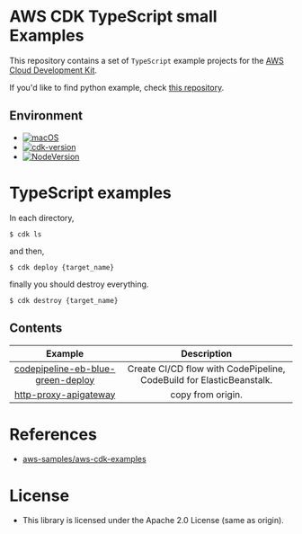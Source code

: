 # AWS CDK TypeScript small Examples

This repository contains a set of `TypeScript` example projects for the [AWS Cloud Development Kit](https://github.com/aws/aws-cdk).

If you'd like to find python example, check [this repository](https://github.com/gsy0911/aws-cdk-small-examples).

## Environment

- [![macOS](https://img.shields.io/badge/macOS_Catalina-10.15.7-green.svg)]()
- [![cdk-version](https://img.shields.io/badge/aws_cdk-1.94.1-green.svg)](https://formulae.brew.sh/formula/aws-cdk)
- [![NodeVersion](https://img.shields.io/badge/node-14.15.4-blue.svg)](https://nodejs.org/ja/)

# TypeScript examples

In each directory,

```
$ cdk ls
```

and then,

```
$ cdk deploy {target_name}
```

finally you should destroy everything.

```
$ cdk destroy {target_name}
```


## Contents

| Example | Description |
|:--:|:--:|
| [codepipeline-eb-blue-green-deploy](./typescript/codepipeline-eb-blue-green-deploy) | Create CI/CD flow with CodePipeline, CodeBuild for ElasticBeanstalk. |
| [http-proxy-apigateway](./typescript/http-proxy-apigateway) | copy from origin. |

# References

* [aws-samples/aws-cdk-examples](https://github.com/aws-samples/aws-cdk-examples)

# License

* This library is licensed under the Apache 2.0 License (same as origin).